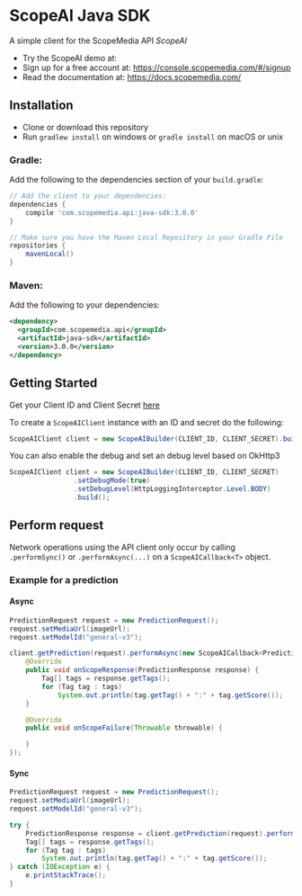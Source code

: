 ScopeAI Java SDK
======================

A simple client for the ScopeMedia API _ScopeAI_

* Try the ScopeAI demo at:
* Sign up for a free account at: https://console.scopemedia.com/#/signup
* Read the documentation at: https://docs.scopemedia.com/

Installation
------------
* Clone or download this repository
* Run `gradlew install` on windows or `gradle install` on macOS or unix

### Gradle:

Add the following to the dependencies section of your `build.gradle`:

```groovy
// Add the client to your dependencies:
dependencies {
    compile 'com.scopemedia.api:java-sdk:3.0.0'
}

// Make sure you have the Maven Local Repository in your Gradle File
repositories {
    mavenLocal()
}
```

### Maven:

Add the following to your dependencies:

```xml
<dependency>
  <groupId>com.scopemedia.api</groupId>
  <artifactId>java-sdk</artifactId>
  <version>3.0.0</version>
</dependency>
```

Getting Started
---------------
Get your Client ID and Client Secret [here](https://console.scopemedia.com/#/)

To create a `ScopeAIClient` instance with an ID and secret do the following:

```java
ScopeAIClient client = new ScopeAIBuilder(CLIENT_ID, CLIENT_SECRET).build();
```

You can also enable the debug and set an debug level based on OkHttp3

```java
ScopeAIClient client = new ScopeAIBuilder(CLIENT_ID, CLIENT_SECRET)
                .setDebugMode(true)
                .setDebugLevel(HttpLoggingInterceptor.Level.BODY)
                .build();
```

Perform request
-------------------
Network operations using the API client only occur by calling `.performSync()` or `.performAsync(...)` on a
`ScopeAICallback<T>` object.

### Example for a prediction
#### Async
```java
PredictionRequest request = new PredictionRequest();
request.setMediaUrl(imageUrl);
request.setModelId("general-v3");

client.getPrediction(request).performAsync(new ScopeAICallback<PredictionResponse>() {
    @Override
    public void onScopeResponse(PredictionResponse response) {
        Tag[] tags = response.getTags();
        for (Tag tag : tags)
            System.out.println(tag.getTag() + ":" + tag.getScore());
    }

    @Override
    public void onScopeFailure(Throwable throwable) {

    }
});
```

#### Sync
```java
PredictionRequest request = new PredictionRequest();
request.setMediaUrl(imageUrl);
request.setModelId("general-v3");

try {
    PredictionResponse response = client.getPrediction(request).performSync();
    Tag[] tags = response.getTags();
    for (Tag tag : tags)
        System.out.println(tag.getTag() + ":" + tag.getScore());
} catch (IOException e) {
    e.printStackTrace();
}
```